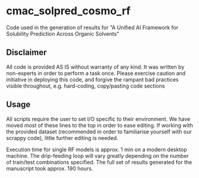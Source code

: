 # cmac_solpred_cosmo_rf
Code used in the generation of results for "A Unified AI Framework for Solubility Prediction Across Organic Solvents"

## Disclaimer
All code is provided AS IS without warranty of any kind. It was written by non-experts in order to perform a task once. Please exercise caution and initiative in deploying this code, and forgive the rampant bad practices visible throughout, e.g. hard-coding, copy/pasting code sections

## Usage
All scripts require the user to set I/O specific to their environment.  We have moved most of these lines to the top in order to ease editing.  If working with the provided dataset (recommended in order to familiarise yourself with our scrappy code), little further editing is needed.

Execution time for single RF models is approx. 1 min on a modern desktop machine.  The drip-feeding loop will vary greatly depending on the number of train/test combinations specified.  The full set of results generated for the manuscript took approx. 190 hours.
